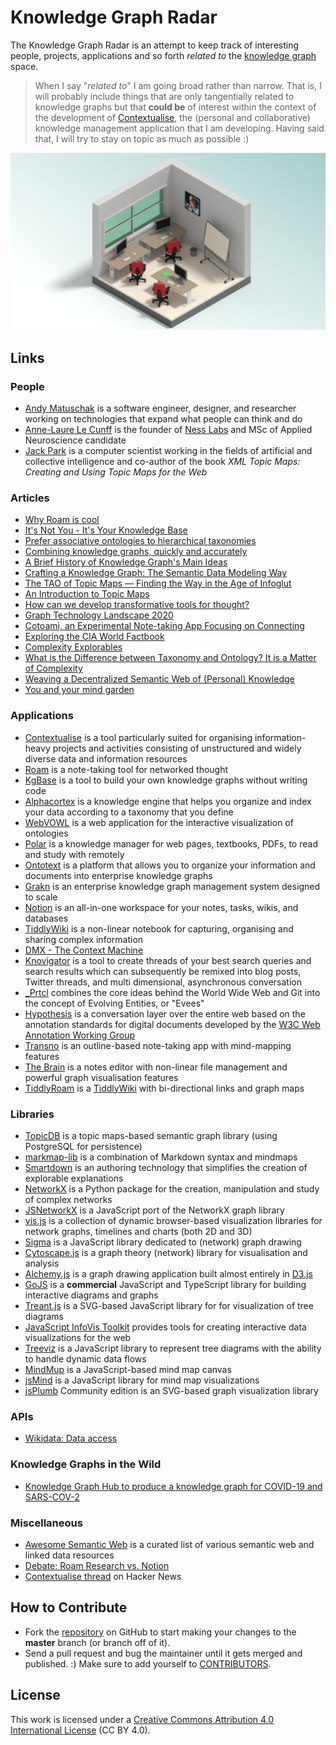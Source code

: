 
# Knowledge Graph Radar

The Knowledge Graph Radar is an attempt to keep track of interesting people, projects, applications and so forth *related to* the [knowledge graph](https://en.wikipedia.org/wiki/Knowledge_Graph) space.

> When I say "*related to*" I am going broad rather than narrow. That is, I will probably include things that are only tangentially related to knowledge graphs but that **could be** of interest within the context of the development of [Contextualise](https://contextualise.dev), the (personal and collaborative) knowledge management application that I am developing. Having said that, I will try to stay on topic as much as possible :) 

![Isometric classroom](resources/isometric-classroom.png)

## Links

### People

* [Andy Matuschak](https://andymatuschak.org/) is a software engineer, designer, and researcher working on technologies that expand what people can think and do
* [Anne-Laure Le Cunff](https://www.mentalnodes.com/about) is the founder of [Ness Labs](https://nesslabs.com/) and MSc of Applied Neuroscience candidate
* [Jack Park](http://www.topicquests.org/) is a computer scientist working in the fields of artificial and collective intelligence and co-author of the book _XML Topic Maps: Creating and Using Topic Maps for the Web_

### Articles

* [Why Roam is cool](https://divinations.substack.com/p/why-roam-is-cool)
* [It's Not You - It's Your Knowledge Base](https://kevinslin.com/organizing/its_not_you_its_your_knowledge_base/)
* [Prefer associative ontologies to hierarchical taxonomies](https://notes.andymatuschak.org/z29hLZHiVt7W2uss2uMpSZquAX5T6vaeSF6Cy)
* [Combining knowledge graphs, quickly and accurately](https://www.amazon.science/blog/combining-knowledge-graphs-quickly-and-accurately)
* [A Brief History of Knowledge Graph's Main Ideas](http://knowledgegraph.today/paper.html)
* [Crafting a Knowledge Graph: The Semantic Data Modeling Way](https://www.ontotext.com/blog/knowledge-graph-with-semantic-data-modeling/)
* [The TAO of Topic Maps &mdash; Finding the Way in the Age of Infoglut](https://ontopia.net/topicmaps/materials/tao.html)
* [An Introduction to Topic Maps](https://docs.microsoft.com/en-us/previous-versions/aa480048(v=msdn.10)?redirectedfrom=MSDN)
* [How can we develop transformative tools for thought?](https://numinous.productions/ttft/)
* [Graph Technology Landscape 2020](https://graphaware.com/graphaware/2020/02/17/graph-technology-landscape-2020.html)
* [Cotoami, an Experimental Note-taking App Focusing on Connecting](https://medium.com/@cotoami/cotoami-an-experimental-note-taking-app-focusing-on-connecting-734928d53d2c)
* [Exploring the CIA World Factbook](https://iancoleman.io/exploring-the-cia-world-factbook/)
* [Complexity Explorables](https://www.complexity-explorables.org/)
* [What is the Difference between Taxonomy and Ontology? It is a Matter of Complexity](https://www.earley.com/blog/what-difference-between-taxonomy-and-ontology-it-matter-complexity)
* [Weaving a Decentralized Semantic Web of (Personal) Knowledge](https://www.researchgate.net/publication/334126329_Weaving_a_Decentralized_Semantic_Web_of_Personal_Knowledge)
* [You and your mind garden](https://nesslabs.com/mind-garden)

### Applications

* [Contextualise](https://contextualise.dev/) is a tool particularly suited for organising information-heavy projects and activities consisting of unstructured and widely diverse data and information resources
* [Roam](https://roamresearch.com/) is a note-taking tool for networked thought
* [KgBase](https://kgbase.com/) is a tool to build your own knowledge graphs without writing code 
* [Alphacortex](https://www.alphacortex.io/) is a knowledge engine that helps you organize and index your data according to a taxonomy that you define
* [WebVOWL](http://vowl.visualdataweb.org/webvowl.html) is a web application for the interactive visualization of ontologies
* [Polar](https://getpolarized.io/) is a knowledge manager for web pages, textbooks, PDFs, to read and study with remotely
* [Ontotext](https://www.ontotext.com/) is a platform that allows you to organize your information and documents into enterprise knowledge graphs
* [Grakn](https://grakn.ai/) is an enterprise knowledge graph management system designed to scale
* [Notion](https://www.notion.so/) is an all-in-one workspace for your notes, tasks, wikis, and databases
* [TiddlyWiki](https://tiddlywiki.com/) is a non-linear notebook for capturing, organising and sharing complex information
* [DMX - The Context Machine](https://dmx.berlin/dmx-context-machine)
* [Knovigator](https://knovigator.com/) is a tool to create threads of your best search queries and search results which can subsequently be remixed into blog posts, Twitter threads, and multi dimensional, asynchronous conversation
* [_Prtcl](http://www.uprtcl.io/) combines the core ideas behind the World Wide Web and Git into the concept of Evolving Entities, or "Evees"
* [Hypothesis](https://web.hypothes.is/) is a conversation layer over the entire web based on the annotation standards for digital documents developed by the [W3C Web Annotation Working Group](https://www.w3.org/annotation/)
* [Transno](https://transno.com/) is an outline-based note-taking app with mind-mapping features
* [The Brain](https://www.thebrain.com/) is a notes editor with non-linear file management and powerful graph visualisation features
* [TiddlyRoam](https://joekroese.github.io/tiddlyroam/) is a [TiddlyWiki](https://tiddlywiki.com/) with bi-directional links and graph maps

### Libraries

* [TopicDB](https://github.com/brettkromkamp/topic-db) is a topic maps-based semantic graph library (using PostgreSQL for persistence)
* [markmap-lib](https://markmap.js.org/) is a combination of Markdown syntax and mindmaps
* [Smartdown](https://github.com/smartdown) is an authoring technology that simplifies the creation of explorable explanations
* [NetworkX](https://github.com/networkx/networkx) is a Python package for the creation, manipulation and study of complex networks
* [JSNetworkX](http://jsnetworkx.org/) is a JavaScript port of the NetworkX graph library
* [vis.js](https://github.com/visjs) is a collection of dynamic browser-based visualization libraries for network graphs, timelines and charts (both 2D and 3D) 
* [Sigma](http://sigmajs.org/) is a JavaScript library dedicated to (network) graph drawing
* [Cytoscape.js](https://js.cytoscape.org/) is a graph theory (network) library for visualisation and analysis
* [Alchemy.js](https://graphalchemist.github.io/Alchemy/#/) is a graph drawing application built almost entirely in [D3.js](https://d3js.org/)
* [GoJS](https://gojs.net/latest/samples/index.html) is a **commercial** JavaScript and TypeScript library for building interactive diagrams and graphs
* [Treant.js](http://fperucic.github.io/treant-js/) is a SVG-based JavaScript library for for visualization of tree diagrams
* [JavaScript InfoVis Toolkit](https://philogb.github.io/jit/index.html) provides tools for creating interactive data visualizations for the web
* [Treeviz](https://github.com/PierreCapo/treeviz) is a JavaScript library to represent tree diagrams with the ability to handle dynamic data flows
* [MindMup](https://github.com/mindmup/mapjs) is a JavaScript-based mind map canvas
* [jsMind](https://github.com/hizzgdev/jsmind) is a JavaScript library for mind map visualizations
* [jsPlumb](http://jsplumb.github.io/jsplumb/home.html) Community edition is an SVG-based graph visualization library

### APIs

* [Wikidata: Data access](https://www.wikidata.org/wiki/Wikidata:Data_access)

### Knowledge Graphs in the Wild

* [Knowledge Graph Hub to produce a knowledge graph for COVID-19 and SARS-COV-2](https://github.com/Knowledge-Graph-Hub/kg-covid-19)

### Miscellaneous

* [Awesome Semantic Web](https://github.com/semantalytics/awesome-semantic-web) is a curated list of various semantic web and linked data resources
* [Debate: Roam Research vs. Notion](https://capiche.com/q/debate-roam-research-vs-notion)
* [Contextualise thread](https://news.ycombinator.com/item?id=22282583) on Hacker News

## How to Contribute

* Fork the [repository](https://github.com/brettkromkamp/knowledge-graph-radar) on GitHub to start making your changes to the **master** branch (or branch off of it).
* Send a pull request and bug the maintainer until it gets merged and published. :) Make sure to add yourself to [CONTRIBUTORS](https://github.com/brettkromkamp/knowledge-graph-radar/blob/master/CONTRIBUTORS.md).

## License

This work is licensed under a [Creative Commons Attribution 4.0 International License](https://creativecommons.org/licenses/by/4.0/legalcode) (CC BY 4.0).
